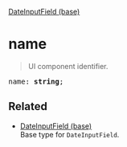 [DateInputField (base)](DateInputField_base.md)

# name

> UI component identifier.

<pre class="docgen_signature">name: <b>string</b>;</pre>

## Related

- [<!--{ref:type}-->DateInputField (base)](DateInputField_base.md) \
    Base type for `DateInputField`.
